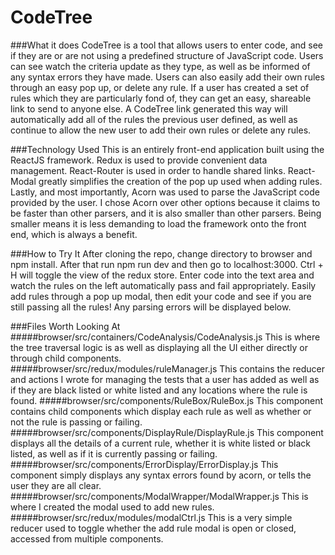 # CodeTree
###What it does
CodeTree is a tool that allows users to enter code, and see if they are or are not using a predefined structure of JavaScript code. Users can see watch the criteria update as they type, as well as be informed of any syntax errors they have made. Users can also easily add their own rules through an easy pop up, or delete any rule. If a user has created a set of rules which they are particularly fond of, they can get an easy, shareable link to send to anyone else. A CodeTree link generated this way will automatically add all of the rules the previous user defined, as well as continue to allow the new user to add their own rules or delete any rules.

###Technology Used
This is an entirely front-end application built using the ReactJS framework. Redux is used to provide convenient data management. React-Router is used in order to handle shared links. React-Modal greatly simplifies the creation of the pop up used when adding rules. Lastly, and most importantly, Acorn was used to parse the JavaScript code provided by the user. I chose Acorn over other options because it claims to be faster than other parsers, and it is also smaller than other parsers. Being smaller means it is less demanding to load the framework onto the front end, which is always a benefit.

###How to Try It
After cloning the repo, change directory to browser and npm install. After that run npm run dev and then go to localhost:3000. Ctrl + H will toggle the view of the redux store. Enter code into the text area and watch the rules on the left automatically pass and fail appropriately. Easily add rules through a pop up modal, then edit your code and see if you are still passing all the rules! Any parsing errors will be displayed below.

###Files Worth Looking At
#####browser/src/containers/CodeAnalysis/CodeAnalysis.js
This is where the tree traversal logic is as well as displaying all the UI either directly or through child components.
#####browser/src/redux/modules/ruleManager.js
This contains the reducer and actions I wrote for managing the tests that a user has added as well as if they are black listed or white listed and any locations where the rule is found.
#####browser/src/components/RuleBox/RuleBox.js
This component contains child components which display each rule as well as whether or not the rule is passing or failing.
#####browser/src/components/DisplayRule/DisplayRule.js
This component displays all the details of a current rule, whether it is white listed or black listed, as well as if it is currently passing or failing.
#####browser/src/components/ErrorDisplay/ErrorDisplay.js
This component simply displays any syntax errors found by acorn, or tells the user they are all clear.
#####browser/src/components/ModalWrapper/ModalWrapper.js
This is where I created the modal used to add new rules.
#####browser/src/redux/modules/modalCtrl.js
This is a very simple reducer used to toggle whether the add rule modal is open or closed, accessed from multiple components.
